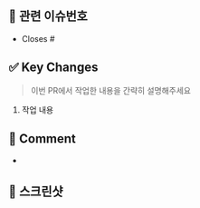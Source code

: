 <!-- PR의 제목은 "[태그] 작업 요약" 과 같이 작성해주세요! -->
<!-- ex) "[Feat] 메인페이지 구현" -->


## 📌 관련 이슈번호

<!-- Closes 키워드가 있어야 PR이 머지되었을 때 이슈가 자동으로 닫힙니다. -->

- Closes #

## ✅ Key Changes

> 이번 PR에서 작업한 내용을 간략히 설명해주세요

1. 작업 내용

## 📢 Comment

-

## 📸 스크린샷

<!-- 이해하기 쉽도록 스크린샷을 첨부해주세요. -->

